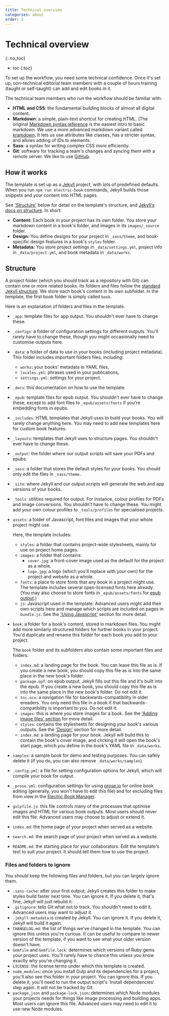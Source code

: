```yaml
---
title: Technical overview
categories: about
order: 2
---
```


# Technical overview
{:.no_toc}

* toc
{:toc}

To set up the workflow, you need some technical confidence. Once it's set up, non-technical editorial team members with a couple of hours training (taught or self-taught) can add and edit books in it.

The technical team members who run the workflow should be familiar with:

* **HTML and CSS**: the fundamental building blocks of almost all digital content.
* **Markdown**: a simple, plain-text shortcut for creating HTML. (The original [Markdown syntax reference](https://daringfireball.net/projects/markdown/syntax) is the easiest intro to basic markdown. We use a more advanced markdown variant called [kramdown](https://kramdown.gettalong.org). It lets us use attributes like classes, has a stricter syntax, and allows adding of IDs to elements.
* **Sass**: a syntax for writing complex CSS more efficiently.
* **Git**: software for tracking a team's changes and syncing them with a remote server. We like to use [GitHub](https://github.com).

## How it works

The template is set up as a [Jekyll](https://jekyllrb.com/) project, with lots of predefined defaults. When you run `npm run electric-book` commands, Jekyll builds those snippets and your content into HTML pages.

See ['Structure'](#structure) below for detail on the template's structure, and [Jekyll's docs on structure](https://jekyllrb.com/docs/structure/). In short:

- **Content:** Each book in your project has its own folder. You store your markdown content in a book's folder, and images in its `images/_source` folder.
- **Design:** You define designs for your project in `_sass/theme`, and book-specific design features in a book's `styles` folder.
- **Metadata:** You store project settings in `_data/settings.yml`, project info in `_data/project.yml`, and book metadata in `_data/works`.


## Structure

A project folder (which you should track as a repository with Git) can contain one or more related books. Its folders and files follow the [standard Jekyll structure](https://jekyllrb.com/docs/structure/). We store each book's content in its own subfolder. In the template, the first book folder is simply called `book`.

Here is an explanation of folders and files in the template.

* `_app`: template files for app output. You shouldn't ever have to change these.
* `_configs`: a folder of configuration settings for different outputs. You'll rarely have to change these, though you might occasionally need to customise outputs here.
* `_data`: a folder of data to use in your books (including project metadata). This folder includes important folders files, including:

  * `works`: your books' metadata in YAML files,
  * `locales.yml`: phrases used in your publications,
  * `settings.yml`: settings for your project.

* `_docs`: this documentation on how to use the template.
* `_epub`: template files for epub output. You shouldn't ever have to change these, except to add font files to `_epub/assets/fonts` if you're embedding fonts in epubs.
* `_includes`: HTML templates that Jekyll uses to build your books. You will rarely change anything here. You may need to add new templates here for custom book features.
* `_layouts`: templates that Jekyll uses to structure pages. You shouldn't ever have to change these.
* `_output`: the folder where our output scripts will save your PDFs and epubs.
* `_sass`: a folder that stores the default styles for your books. You should only edit the files in `_sass/theme`.
* `_site`: where Jekyll and our output scripts will generate the web and app versions of your books.
* `_tools`: utilities required for output. For instance, colour profiles for PDFs and image conversions. You shouldn't have to change these. You might add your own colour profiles to `_tools/profiles` for specialised projects.
* `assets`: a folder of Javascript, font files and images that your whole project might use.

  Here, the template includes:

  * `styles`: a folder that contains project-wide stylesheets, mainly for use on project home pages.
  * `images`: a folder that contains:
    - `cover.jpg`: a front-cover image used as the default for the project as a whole.
    - `logo.jpg`: a logo (which you'll replace with your own) for the project and website as a whole.
  * `fonts`: a place to store fonts that any book in a project might use. The template includes several open-licensed fonts here already. (You may also choose to store fonts in `_epub/assets/fonts` for [epub output](../output/epub-output.html#fonts).)
  * `js`: Javascript used in the template. Advanced users might add their own scripts here and manage which scripts are included on pages in `bundle.js`. See the ['Using Javascript'](../advanced/javascript.html) section for more detail.

* `book`: a folder for a book's content, stored in markdown files. You might add more similarly structured folders for further books in your project. You'd duplicate and rename this folder for each book you add to your project.

  The `book` folder and its subfolders also contain some important files and folders:

  * `index.md`: a landing page for the book. You can leave this file as is. If you create a new book, you should copy this file as is into the same place in the new book's folder.
  * `package.opf`: on epub output, Jekyll fills out this file and it's built into the epub. If you create a new book, you should copy this file as is into the same place in the new book's folder. Do not edit it.
  * `toc.ncx`: a navigation file for backwards-compatibility in older ereaders. You only need this file in a book if that backwards-compatibility is important to you. Do not edit it.
  * `images`: this is where you store images for a book. See the ['Adding image files' section](../images/adding-image-files.html) for more detail.
  * `styles`: contains the stylesheets for designing your book's various outputs. See the ['Design'](../layout/design.html) section for more detail.
  * `index.md`: a landing page for your book. Jekyll will build this to contain the book's cover image, and clicking it will open the book's start page, which you define in the book's YAML file in `_data/works`.

* `samples`: a sample book for demo and testing purposes. You can safely delete it (if you do, you can also remove `_data/works/samples`).
* `_config.yml`: a file for setting configuration options for Jekyll, which will compile your book for output.
* `_prose.yml`: configuration settings for using [prose.io](https://prose.io) for online book editing (generally, you won't have to edit this file) and for excluding files from view in the [Electric Book Manager](https://electricbookworks.github.io/electric-book-gui/).
* `gulpfile.js`: this file controls many of the processes that optimise images and HTML for various book outputs. Most users should never edit this file. Advanced users may choose to adjust or extend it.
* `index.md`: the home page of your project when served as a website.
* `search.md`: the search page of your project when served as a website.
* `README.md`: the starting place for your collaborators. Edit the template's text to suit your project. It should tell them how to use the project.

### Files and folders to ignore

You should keep the following files and folders, but you can largely ignore them.

* `.sass-cache`: after your first output, Jekyll creates this folder to make styles build faster next time. You can ignore it. If you delete it, that's fine, Jekyll will just rebuild it.
* `.gitignore`: tells Git what not to track. You shouldn't need to edit it. Advanced users may want to adjust it.
* `.jekyll-metadata` is created by Jekyll. You can ignore it. If you delete it, Jekyll will build it again.
*  `CHANGELOG.md`: the list of things we've changed in the template. You can ignore this unless you're curious. It can be useful to compare to newer version of the template, if you want to see what your older version doesn't have.
* `Gemfile` and `Gemfile.lock`: determines which versions of Ruby gems your project uses. You'll rarely have to chance this unless you know exactly why you're changing it.
* `LICENSE`: the license terms under which this template is created.
* `node_modules`: once you install Gulp and its dependencies for a project, you'll also see this folder in your project. You can ignore this. If you delete it, you'll need to run the output script's 'Install dependencies' step again. It will not be tracked by Git.
* `package.json` and `package-lock.json`: determines which Node modules your projects needs for things like image processing and building apps. Most users can ignore this file. Advanced users may need to edit it to use new Node modules.
